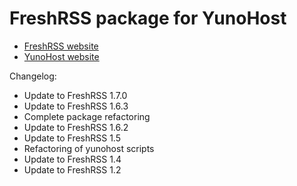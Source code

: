 # FreshRSS package for YunoHost

* [FreshRSS website](http://freshrss.org)
* [YunoHost website](https://yunohost.org)

Changelog:
* Update to FreshRSS 1.7.0
* Update to FreshRSS 1.6.3
* Complete package refactoring
* Update to FreshRSS 1.6.2
* Update to FreshRSS 1.5
* Refactoring of yunohost scripts
* Update to FreshRSS 1.4
* Update to FreshRSS 1.2
